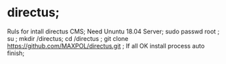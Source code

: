 # directus;
Ruls for intall directus CMS;
Need Ununtu 18.04 Server;
sudo passwd root ;
su ;
mkdir /directus;
cd /directus ;
git clone https://github.com/MAXPOL/directus.git ;
If all OK install process auto finish;
